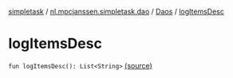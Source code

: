 [simpletask](../../index.md) / [nl.mpcjanssen.simpletask.dao](../index.md) / [Daos](index.md) / [logItemsDesc](.)

# logItemsDesc

`fun logItemsDesc(): List<String>` [(source)](https://github.com/mpcjanssen/simpletask-android/blob/master/src/main/java/nl/mpcjanssen/simpletask/dao/Daos.kt#L48)